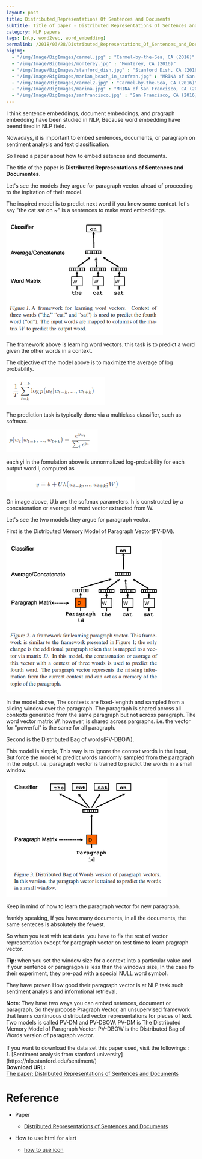 ```yaml
---
layout: post
title: Distributed_Representations Of Sentences and Documents
subtitle: Title of paper - Distributed Representations Of Sentences and Documents
category: NLP papers
tags: [nlp, word2vec, word_embedding]
permalink: /2018/03/28/Distributed_Representations_Of_Sentences_and_Documents/
bigimg: 
  - "/img/Image/BigImages/carmel.jpg" : "Carmel-by-the-Sea, CA (2016)"
  - "/img/Image/BigImages/monterey.jpg" : "Monterey, CA (2016)"
  - "/img/Image/BigImages/stanford_dish.jpg" : "Stanford Dish, CA (2016)"
  - "/img/Image/BigImages/marian_beach_in_sanfran.jpg" : "MRINA of San Francisco, CA (2016)"
  - "/img/Image/BigImages/carmel2.jpg" : "Carmel-by-the-Sea, CA (2016)"
  - "/img/Image/BigImages/marina.jpg" : "MRINA of San Francisco, CA (2016)"
  - "/img/Image/BigImages/sanfrancisco.jpg" : "San Francisco, CA (2016)"
---
```



I think sentence embeddings, document embeddings, and pragraph embedding have been studied in NLP, Because word embedding have beend tired in NLP field. 

Nowadays, it is important to embed sentences, documents, or paragraph on sentiment analysis and text classification. 

So I read a paper about how to embed setences and documents. 

The title of the paper is **Distributed Representations of Sentences and Documentes**.

Let's see the models they argue for paragraph vector. ahead of proceeding to the inpiration of their model. 

The inspired model is to predict next word if you know some context. let's say "the cat sat on ~" is a sentences to make word embeddings. 

![](/img/Image/NaturalLanguageProcessing/NLPLabs/Paper_Investigation/Word2Vec/2018-03-28-Distributed_Representations_Of_Sentences_and_Documents/Learning_Vector_Representation_of_words.png)

The framework above is learning word vectors. this task is to predict a word given the other words in a context. 

The objective of the model above is to maximize the average of log probability. 

![](/img/Image/NaturalLanguageProcessing/NLPLabs/Paper_Investigation/Word2Vec/2018-03-28-Distributed_Representations_Of_Sentences_and_Documents/Log_porability.png)

The prediction task is typically done via a multiclass classifier, such as softmax. 

![](/img/Image/NaturalLanguageProcessing/NLPLabs/Paper_Investigation/Word2Vec/2018-03-28-Distributed_Representations_Of_Sentences_and_Documents/soft_max.png)

each yi in the fomulation above is unnormalized log-probability for each output word i, computed as 

![](/img/Image/NaturalLanguageProcessing/NLPLabs/Paper_Investigation/Word2Vec/2018-03-28-Distributed_Representations_Of_Sentences_and_Documents/For_soft_max.png)

On image above, U,b are the softmax parameters. h is constructed by a concatenation or average of word vector extracted from W. 

Let's see the two models they argue for paragraph vector. 

First is the Distributed Memory Model of Paragraph Vector(PV-DM). 

![](/img/Image/NaturalLanguageProcessing/NLPLabs/Paper_Investigation/Word2Vec/2018-03-28-Distributed_Representations_Of_Sentences_and_Documents/Distributed_Memory_model.png)

In the model above, The contexts are fixed-lenghth and sampled from a sliding window over the paragraph. The paragraph is shared across all contexts generated from the same paragraph but not across paragraph. The word vector matrix W, however, is shared across pargraphs. i.e. the vector for "powerful" is the same for all paragraph. 

Second is the Distributed Bag of words(PV-DBOW).

This model is simple, This way is to ignore the context words in the input, But force the model to predict words randomly sampled from the paragraph in the output. i.e. paragraph vector is trained to predict the words in a small window. 

![](/img/Image/NaturalLanguageProcessing/NLPLabs/Paper_Investigation/Word2Vec/2018-03-28-Distributed_Representations_Of_Sentences_and_Documents/Distributed_bag_of_model.png)

Keep in mind of how to learn the paragraph vector for new paragraph. 

frankly speaking, If you have many documents, in all the documents, the same senteces is absolutely the fewest.

So when you test with test data. you have to fix the rest of vector representation except for paragraph vector on test time to learn pragraph vector.





<div class="alert alert-success" role="alert"><i class="fa fa-check-square-o"></i> <b>Tip: </b>
when you set the window size for a context into a particular value and if your sentence or paragragph is less than the windows size, In the case fo their experiment, they pre-pad with a special NULL word symbol.  
</div>


They have proven How good their paragraph vector is at NLP task such sentiment analysis and informtional retrieval. 

<div class="alert alert-info" role="alert"><i class="fa fa-info-circle"></i> <b>Note: </b>
They have two ways you can embed setences, document or paragraph. So they propose Pragraph Vector, an unsupervised framework that learns continuous distributed vector representations for pieces of text. Two models is called PV-DM and PV-DBOW. PV-DM is The Distributed Memory Model of Paragraph Vector. PV-DBOW is the Distributed Bag of Words version of paragraph vector.</br>
</br>
If you want to download the data set this paper used, visit the followings : </br>
1. [Sentiment analysis from stanford university](https://nlp.stanford.edu/sentiment/) </br>
</div>
  
  
<div class="alert alert-success" role="alert"><i class="fa fa-paperclip fa-lg"></i> <b>Download URL: </b><br>
  <a href="https://arxiv.org/abs/1405.4053v2">The paper: Distributed Representations of Sentences and Documents</a>
</div>

# Reference 

- Paper 
  - [Distributed Representations of Sentences and Documents](https://arxiv.org/abs/1405.4053v2)
 
- How to use html for alert
  - [how to use icon](http://idratherbewriting.com/documentation-theme-jekyll/mydoc_icons.html)
  
